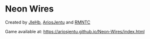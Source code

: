 # Neon Wires
Created by [JIeHb](https://github.com/JIeHb), [AriosJentu](https://github.com/AriosJentu) and [RMNTC](https://github.com/RMNTC)

Game available at: https://ariosjentu.github.io/Neon-Wires/index.html
